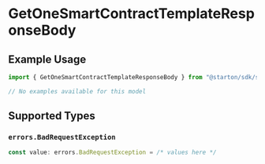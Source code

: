 # GetOneSmartContractTemplateResponseBody

## Example Usage

```typescript
import { GetOneSmartContractTemplateResponseBody } from "@starton/sdk/sdk/models/errors";

// No examples available for this model
```

## Supported Types

### `errors.BadRequestException`

```typescript
const value: errors.BadRequestException = /* values here */
```

